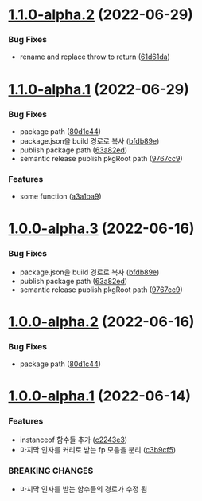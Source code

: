 # [1.1.0-alpha.2](https://github.com/boostbrothers/ifify/compare/v1.1.0-alpha.1...v1.1.0-alpha.2) (2022-06-29)


### Bug Fixes

* rename and replace throw to return ([61d61da](https://github.com/boostbrothers/ifify/commit/61d61da3fb647893e473abaafe0242141c864f4b))

# [1.1.0-alpha.1](https://github.com/boostbrothers/ifify/compare/v1.0.0...v1.1.0-alpha.1) (2022-06-29)


### Bug Fixes

* package path ([80d1c44](https://github.com/boostbrothers/ifify/commit/80d1c44f1ee00d28aba8ecbd5fb1a8ba86444c47))
* package.json을 build 경로로 복사 ([bfdb89e](https://github.com/boostbrothers/ifify/commit/bfdb89ef97ea29f8d62e30a169d94375f8d1c07a))
* publish package path ([63a82ed](https://github.com/boostbrothers/ifify/commit/63a82ed3dd9f2af23159b13afe6df277b302d7b3))
* semantic release publish pkgRoot path ([9767cc9](https://github.com/boostbrothers/ifify/commit/9767cc9950eda301433109258d8c12573e7cfabd))


### Features

* some function ([a3a1ba9](https://github.com/boostbrothers/ifify/commit/a3a1ba9c8429d21c0376509a2b86d40fea2b0848))

# [1.0.0-alpha.3](https://github.com/boostbrothers/ifify/compare/v1.0.0-alpha.2...v1.0.0-alpha.3) (2022-06-16)


### Bug Fixes

* package.json을 build 경로로 복사 ([bfdb89e](https://github.com/boostbrothers/ifify/commit/bfdb89ef97ea29f8d62e30a169d94375f8d1c07a))
* publish package path ([63a82ed](https://github.com/boostbrothers/ifify/commit/63a82ed3dd9f2af23159b13afe6df277b302d7b3))
* semantic release publish pkgRoot path ([9767cc9](https://github.com/boostbrothers/ifify/commit/9767cc9950eda301433109258d8c12573e7cfabd))

# [1.0.0-alpha.2](https://github.com/boostbrothers/ifify/compare/v1.0.0-alpha.1...v1.0.0-alpha.2) (2022-06-16)


### Bug Fixes

* package path ([80d1c44](https://github.com/boostbrothers/ifify/commit/80d1c44f1ee00d28aba8ecbd5fb1a8ba86444c47))

# [1.0.0-alpha.1](https://github.com/boostbrothers/ifify/compare/v0.0.3...v1.0.0-alpha.1) (2022-06-14)


### Features

* instanceof 함수들 추가 ([c2243e3](https://github.com/boostbrothers/ifify/commit/c2243e37448b2b4fa7931800cbbaf2d663d82edf))
* 마지막 인자를 커리로 받는 fp 모음을 분리 ([c3b9cf5](https://github.com/boostbrothers/ifify/commit/c3b9cf5f1545cfbce155df479e431b199bc420be))


### BREAKING CHANGES

* 마지막 인자를 받는 함수들의 경로가 수정 됨
